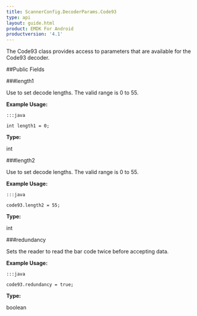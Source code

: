 ```yaml
---
title: ScannerConfig.DecoderParams.Code93
type: api
layout: guide.html
product: EMDK For Android
productversion: '4.1'
---
```



The Code93 class provides access to parameters that are available for
 the Code93 decoder.

##Public Fields

###length1

Use to set decode lengths. The valid range is 0 to 55.
 
 

**Example Usage:**
	
	:::java
	
	int length1 = 0;
	


**Type:**

int

###length2

Use to set decode lengths. The valid range is 0 to 55.
 
 

**Example Usage:**
	
	:::java
	
	code93.length2 = 55;
	


**Type:**

int

###redundancy

Sets the reader to read the bar code twice before accepting data.
 
 

**Example Usage:**
	
	:::java
	
	code93.redundancy = true;
	


**Type:**

boolean












